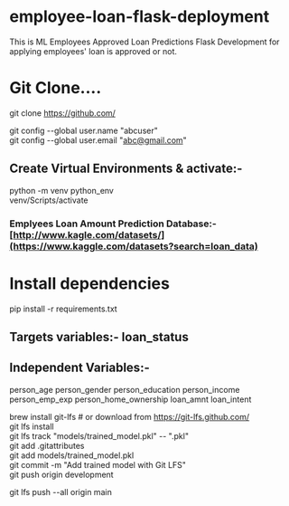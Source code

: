 # employee-loan-flask-deployment
This is ML Employees Approved Loan Predictions Flask Development for applying employees' loan is approved or not.

# Git Clone....
git clone https://github.com/ 

git config --global user.name "abcuser" <Br>
git config --global user.email "abc@gmail.com" <br>

## Create Virtual Environments & activate:- 
python -m venv python_env <Br>
venv/Scripts/activate

### Emplyees Loan Amount Prediction Database:- [http://www.kagle.com/datasets/](https://www.kaggle.com/datasets?search=loan_data)

# Install dependencies
pip install -r requirements.txt


## Targets variables:-  loan_status 

## Independent Variables:-
person_age	person_gender	person_education	person_income	person_emp_exp	person_home_ownership	loan_amnt	loan_intent

brew install git-lfs              # or download from https://git-lfs.github.com/ <Br>
git lfs install <Br>
git lfs track "models/trained_model.pkl"  -- ".pkl" <br>
git add .gitattributes <br>
git add models/trained_model.pkl  <Br>
git commit -m "Add trained model with Git LFS" <br>
git push origin development <br>

git lfs push --all origin main <br>

